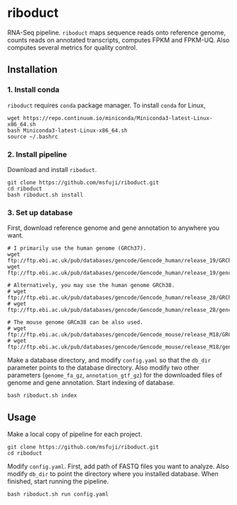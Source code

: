 # riboduct
RNA-Seq pipeline. `riboduct` maps sequence reads onto reference genome, counts
reads on annotated transcripts, computes FPKM and FPKM-UQ. Also computes
several metrics for quality control.

## Installation
### 1. Install conda
`riboduct` requires `conda` package manager. To install `conda` for Linux,
```
wget https://repo.continuum.io/miniconda/Miniconda3-latest-Linux-x86_64.sh
bash Miniconda3-latest-Linux-x86_64.sh
source ~/.bashrc
```

### 2. Install pipeline
Download and install `riboduct`.
```
git clone https://github.com/msfuji/riboduct.git
cd riboduct
bash riboduct.sh install
```

### 3. Set up database
First, download reference genome and gene annotation to anywhere you want.
```
# I primarily use the human genome (GRCh37).
wget ftp://ftp.ebi.ac.uk/pub/databases/gencode/Gencode_human/release_19/GRCh37.p13.genome.fa.gz
wget ftp://ftp.ebi.ac.uk/pub/databases/gencode/Gencode_human/release_19/gencode.v19.annotation.gtf.gz

# Alternatively, you may use the human genome GRCh38.
# wget ftp://ftp.ebi.ac.uk/pub/databases/gencode/Gencode_human/release_28/GRCh38.p12.genome.fa.gz
# wget ftp://ftp.ebi.ac.uk/pub/databases/gencode/Gencode_human/release_28/gencode.v28.annotation.gtf.gz

# The mouse genome GRCm38 can be also used.
# wget ftp://ftp.ebi.ac.uk/pub/databases/gencode/Gencode_mouse/release_M18/GRCm38.p6.genome.fa.gz
# wget ftp://ftp.ebi.ac.uk/pub/databases/gencode/Gencode_mouse/release_M18/gencode.vM18.annotation.gtf.gz
```
Make a database directory, and modify `config.yaml` so that the `db_dir`
parameter points to the database directory. Also modify two other parameters
(`genome_fa_gz`, `annotation_gtf_gz`) for the downloaded files of genome and
gene annotation. Start indexing of database.
```
bash riboduct.sh index
```

## Usage
Make a local copy of pipeline for each project.
```
git clone https://github.com/msfuji/riboduct.git
cd riboduct
```
Modify `config.yaml`. First, add path of FASTQ files you want to analyze.
Also modify `db_dir` to point the directory where you installed database.
When finished, start running the pipeline.
```
bash riboduct.sh run config.yaml
```
